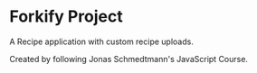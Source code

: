 # Forkify Project

A Recipe application with custom recipe uploads.

Created by following Jonas Schmedtmann's JavaScript Course.

